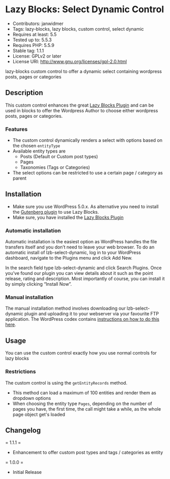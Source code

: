 # Lazy Blocks: Select Dynamic Control

* Contributors: janwidmer
* Tags: lazy-blocks, lazy blocks, custom control, select dynamic
* Requires at least: 5.5
* Tested up to: 5.5.3
* Requires PHP: 5.5.9
* Stable tag: 1.1.1
* License: GPLv2 or later
* License URI: <http://www.gnu.org/licenses/gpl-2.0.html>

lazy-blocks custom control to offer a dynamic select containing wordpress posts, pages or categories

## Description

This custom control enhances the great [Lazy Blocks Plugin](https://lazyblocks.com/) and can be used in blocks to offer 
the Wordpress Author to choose either wordpress posts, pages or categories.

### Features

* The custom control dynamically renders a select with options based on the chosen `entityType`
* Available entity types are
  * Posts (Default or Custom post types)
  * Pages
  * Taxonomies (Tags or Categories)
* The select options can be restricted to use a certain page / category as parent

## Installation

* Make sure you use WordPress 5.0.x. As alternative you need to install the 
  [Gutenberg plugin](https://wordpress.org/plugins/gutenberg/) to use Lazy Blocks.
* Make sure, you have installed the [Lazy Blocks Plugin](https://lazyblocks.com/)

### Automatic installation

Automatic installation is the easiest option as WordPress handles the file transfers itself and you don’t need to 
leave your web browser. To do an automatic install of lzb-select-dynamic, log in to your WordPress dashboard, 
navigate to the Plugins menu and click Add New.

In the search field type lzb-select-dynamic and click Search Plugins. Once you’ve found our plugin you can view details 
about it such as the point release, rating and description. Most importantly of course, you can install it by simply 
clicking “Install Now”.

### Manual installation

The manual installation method involves downloading our lzb-select-dynamic plugin and uploading it to your webserver 
via your favourite FTP application. The WordPress codex contains 
[instructions on how to do this here](https://codex.wordpress.org/Managing_Plugins#Manual_Plugin_Installation).

## Usage

You can use the custom control exactly how you use normal controls for lazy blocks

### Restrictions

The custom control is using the `getEntityRecords` method. 

* This method can load a maximum of 100 entities and render them as dropdown options
* When choosing the entity type `Pages`, depending on the number of pages you have, the first time, the call might take 
  a while, as the whole page object get's loaded

## Changelog

= 1.1.1 =

* Enhancement to offer custom post types and tags / categories as entity

= 1.0.0 =

* Initial Release
